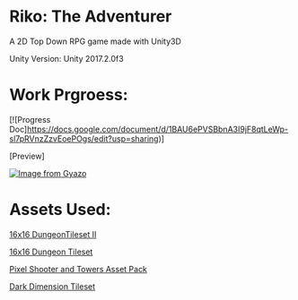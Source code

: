 # Riko: The Adventurer 
A 2D Top Down RPG game made with Unity3D

Unity Version: Unity 2017.2.0f3

Work Prgroess: 
=======
 [![Progress Doc]https://docs.google.com/document/d/1BAU6ePVSBbnA3I9jF8qtLeWp-sl7pRVnzZzvEoePOgs/edit?usp=sharing)]

[Preview]

[![Image from Gyazo](https://i.gyazo.com/37ac59cf292d783de26ab5e27695b140.gif)](https://gyazo.com/37ac59cf292d783de26ab5e27695b140)

Assets Used: 
=======

<a href="https://0x72.itch.io/dungeontileset-ii">16x16 DungeonTileset II</a>

<a href="https://0x72.itch.io/16x16-dungeon-tileset">16x16 Dungeon Tileset</a>

<a href="https://finalbossblues.itch.io/pixel-shooter-towers-asset-pack">Pixel Shooter and Towers Asset Pack</a>

<a href="https://finalbossblues.itch.io/dark-dimension-tileset">Dark Dimension Tileset</a>

